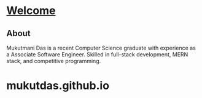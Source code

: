 # [Welcome]()

## About

Mukutmani Das is a recent Computer Science graduate with experience as a Associate Software Engineer. Skilled in full-stack development, MERN stack, and competitive programming.

# mukutdas.github.io
